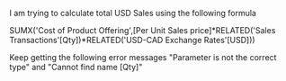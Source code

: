 I am trying to calculate total USD Sales using the following formula

SUMX('Cost of Product Offering',[Per Unit Sales price]*RELATED('Sales Transactions'[Qty])*RELATED('USD-CAD Exchange Rates'[USD]))

Keep getting the following error messages "Parameter is not the correct type" and "Cannot find name [Qty]"

